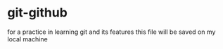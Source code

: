 # git-github
for a practice in learning git and its features
this file will be saved on my local machine
